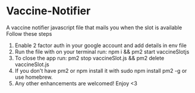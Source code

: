 # Vaccine-Notifier
A vaccine notifier javascript file that mails you when the slot is available
Follow these steps
1. Enable 2 factor auth in your google account and add details in env file
2. Run the file with on your terminal run: npm i && pm2 start vaccineSlotjs
3. To close the app run: pm2 stop vaccineSlot.js && pm2 delete vaccineSlot.js
4. If you don't have pm2 or npm install it with sudo npm install pm2 -g or use homebrew.
5. Any other enhancements are welcomed! Enjoy <3
